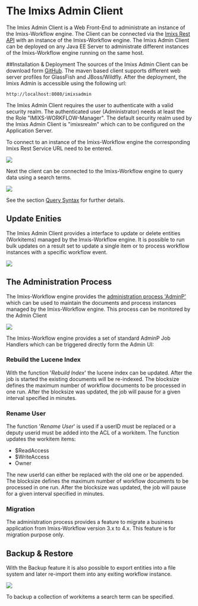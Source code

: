 # The Imixs Admin Client
The Imixs Admin Client is a Web Front-End to administrate an instance of the Imixs-Workflow engine. The Client can be connected via the [Imixs Rest API](./restapi/index.html) with an instance of the Imixs-Workflow engine. The Imixs Admin Client can be deployed on any Java EE Server to administrate different instances of the Imixs-Workflow engine running on the same host. 
 
##Installation & Deployment
The sources of the Imixs Admin Client can be download form [GitHub](https://github.com/imixs/imixs-admin/releases). The maven based client supports different web server profiles for GlassFish and JBoss/Wildfly. After the deployment, the Imixs Admin is accessible using the following url:

	http://localhost:8080/imixsadmin 

The Imixs Admin Client requires the user to authenticate with a valid security realm. The authenticated user (Administrator) needs at least the the Role "IMIXS-WORKFLOW-Manager". The default security realm used by the Imixs Admin Client is "imixsrealm" which can to be configured on the Application Server. 

To connect to an instance of the Imixs-Workflow engine the corresponding Imixs Rest Service URL need to be entered. 

<img src="images/imixs-admin-client-01.png" class="screenshot" /> 
 
Next the client can be connected to the Imixs-Workflow engine to query data using a search terms.

<img src="images/imixs-admin-client-02.png" class="screenshot"/> 
  
See the section [Query Syntax](./engine/queries.html) for further details. 

## Update Enities

The Imixs Admin Client provides a interface to update or delete entities (Workitems) managed by the Imxis-Workflow engine. It is possible to run bulk updates on a result set to update a single item or to process workflow instances with a specific workflow event. 

<img src="images/imixs-admin-client-03.png" /> 

## The Administration Process
The Imixs-Workflow engine provides the [administration process 'AdminP'](./engine/adminp.html) which can be used to maintain the documents and process instances managed by the Imixs-Workflow engine. This process can be monitored by the Admin Client

<img src="images/imixs-admin-client-04.png" class="screenshot" /> 


The Imixs-Workflow engine provides a set of standard AdminP Job Handlers which can be triggered directly form the Admin UI: 

### Rebuild the Lucene Index

With the function '_Rebuild Index_' the lucene index can be updated. After the job is started the existing documents will be re-indexed. The blocksize
defines the maximum number of workflow documents to be processed in one run. After the blocksize was updated, the job will pause for a given interval specified in minutes.  


### Rename User

The function '_Rename User_' is used if a userID must be replaced or a deputy userid must be added into the ACL of a workitem.
The function updates the workitem items:

 * $ReadAccess
 * $WriteAccess
 * Owner
 
The new userId can either be replaced with the old one or be appended. The blocksize
defines the maximum number of workflow documents to be processed in one run. After the blocksize was updated, the job will pause for a given interval specified in minutes.  


### Migration

The administration process provides a feature to migrate a business application from Imixs-Workflow version 3.x to 4.x. This feature is for migration purpose only. 


## Backup & Restore
With the Backup feature it is also possible to export entities into a file system and later re-import them into any exiting workflow instance.

<img src="images/imixs-admin-client-05.png" class="screenshot" /> 

 
To backup a collection of workitems a search term can be specified.
 